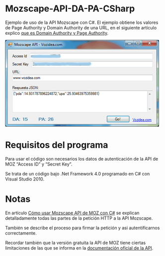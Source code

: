 Mozscape-API-DA-PA-CSharp
=========================

Ejemplo de uso de la API Mozscape con C#. El ejemplo obtiene los valores de Page Authority y Domain Authority de una URL, en el siguiente artículo explico [que es Domain Authority y Page Authority](http://www.vozidea.com/que-es-domain-authority-y-page-authority).


![API Mozscape con C#](charp-mozscape-api.png)

Requisitos del programa
=======================
Para usar el código son necesarios los datos de autenticación de la API de MOZ “Access ID” y “Secret Key”.

Se trata de un código bajo .Net Framework 4.0 programado en C# con Visual Studio 2010.

Notas
=====
En artículo [Cómo usar Mozscape API de MOZ con C#](http://www.vozidea.com/como-usar-mozscape-api-de-moz-con-c) se explican detalladamente todas las partes de la petición HTTP a la API Mozscape.

También se describe el proceso para firmar la petición y asi autentificarnos correctamente.

Recordar también que la versión gratuita la API de MOZ tiene ciertas limitaciones de las que se informa en la [documentación oficial de la API](http://moz.com/products/api).
